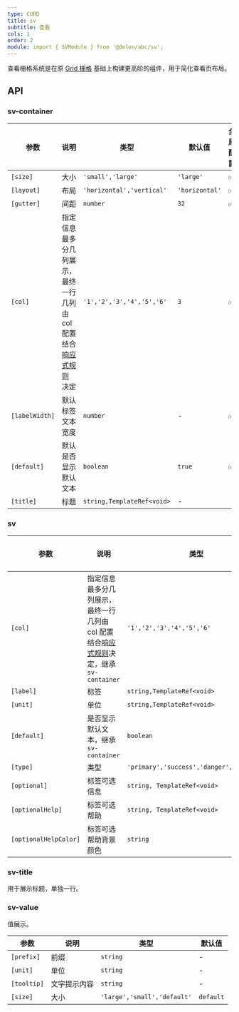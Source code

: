 ```yaml
---
type: CURD
title: sv
subtitle: 查看
cols: 1
order: 2
module: import { SVModule } from '@delon/abc/sv';
---
```


查看栅格系统是在原 [Grid 栅格](https://ng.ant.design/components/grid/zh) 基础上构建更高阶的组件，用于简化查看页布局。

## API

### sv-container

| 参数 | 说明 | 类型 | 默认值 | 全局配置 |
|----|----|----|-----|------|
| `[size]` | 大小 | `'small','large'` | `'large'` | ✅ |
| `[layout]` | 布局 | `'horizontal','vertical'` | `'horizontal'` | ✅ |
| `[gutter]` | 间距 | `number` | `32` | ✅ |
| `[col]` | 指定信息最多分几列展示，最终一行几列由 col 配置结合[响应式规则](/theme/responsive)决定 | `'1','2','3','4','5','6'` | `3` | ✅ |
| `[labelWidth]` | 默认标签文本宽度 | `number` | - | ✅ |
| `[default]` | 默认是否显示默认文本 | `boolean` | `true` | ✅ |
| `[title]` | 标题 | `string,TemplateRef<void>` | - |  |

### sv

| 参数 | 说明 | 类型 | 默认值 |
|----|----|----|-----|
| `[col]` | 指定信息最多分几列展示，最终一行几列由 col 配置结合[响应式规则](/theme/responsive)决定，继承 `sv-container` | `'1','2','3','4','5','6'` | - |
| `[label]` | 标签 | `string,TemplateRef<void>` | - |
| `[unit]` | 单位 | `string,TemplateRef<void>` | - |
| `[default]` | 是否显示默认文本，继承 `sv-container` | `boolean` | - |
| `[type]` | 类型 | `'primary','success','danger','warning'` | - |
| `[optional]` | 标签可选信息 | `string, TemplateRef<void>` | - |
| `[optionalHelp]` | 标签可选帮助 | `string, TemplateRef<void>` | - |
| `[optionalHelpColor]` | 标签可选帮助背景颜色	 | `string` | - |

### sv-title

用于展示标题，单独一行。

### sv-value

值展示。

| 参数 | 说明 | 类型 | 默认值 |
|----|----|----|-----|
| `[prefix]` | 前缀 | `string` | - |
| `[unit]` | 单位 | `string` | - |
| `[tooltip]` | 文字提示内容 | `string` | - |
| `[size]` | 大小 | `'large','small','default'` | `default` |
